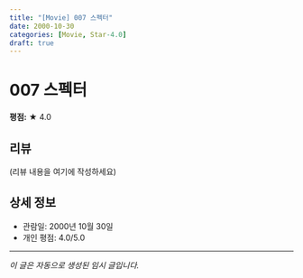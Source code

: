 ```yaml
---
title: "[Movie] 007 스펙터"
date: 2000-10-30
categories: [Movie, Star-4.0]
draft: true
---
```


# 007 스펙터

**평점:** ★ 4.0

## 리뷰

(리뷰 내용을 여기에 작성하세요)

## 상세 정보

- 관람일: 2000년 10월 30일
- 개인 평점: 4.0/5.0

---

*이 글은 자동으로 생성된 임시 글입니다.*
